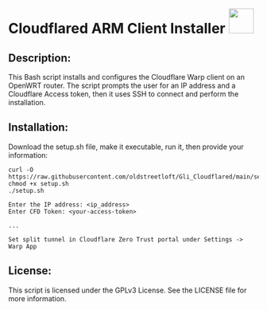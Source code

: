# Cloudflared ARM Client Installer  <img src="https://user-images.githubusercontent.com/95660759/234452549-53925c8f-bc2f-4eaf-b2e1-8cf13d2adbe7.png" width="50" height="50">

## Description:
This Bash script installs and configures the Cloudflare Warp client on an OpenWRT router. The script prompts the user for an IP address and a Cloudflare Access token, then it uses SSH to connect and perform the installation.

## Installation:
Download the setup.sh file, make it executable, run it, then provide your information:

```
curl -O https://raw.githubusercontent.com/oldstreetloft/Gli_Cloudflared/main/setup.sh
chmod +x setup.sh
./setup.sh
```
```
Enter the IP address: <ip_address>
Enter CFD Token: <your-access-token>

...

Set split tunnel in Cloudflare Zero Trust portal under Settings -> Warp App
```

## License:
This script is licensed under the GPLv3 License. See the LICENSE file for more information.
